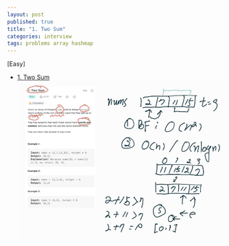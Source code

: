 ```yaml
---
layout: post
published: true
title: "1. Two Sum"
categories: interview
tags: problems array hashmap
---
```


[Easy]

- [1. Two Sum](https://leetcode.com/problems/two-sum/)
![](/assets/img/two-sum.jpg)
<script src="https://gist.github.com/yeopoong/85d126cd155b07461358bdc92ce9bbc8.js"></script>